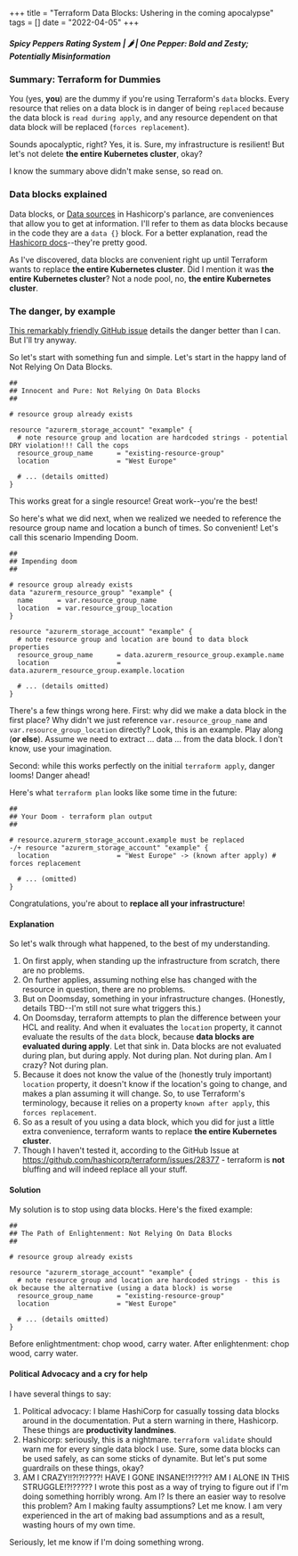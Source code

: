 +++
title = "Terraform Data Blocks: Ushering in the coming apocalypse"
tags = []
date = "2022-04-05"
+++

##### Spicy Peppers Rating System | 🌶 | One Pepper: Bold and Zesty; Potentially Misinformation

### Summary: Terraform for Dummies

You (yes, **you**) are the dummy if you're using Terraform's `data` blocks. Every resource that relies on a data block is in danger of being `replaced` because the data block is `read during apply`, and any resource dependent on that data block will be replaced (`forces replacement`).

Sounds apocalyptic, right? Yes, it is. Sure, my infrastructure is resilient! But let's not delete **the entire Kubernetes cluster**, okay?

I know the summary above didn't make sense, so read on.

### Data blocks explained

Data blocks, or [Data sources](https://www.terraform.io/language/data-sources) in Hashicorp's parlance, are conveniences that allow you to get at information. I'll refer to them as data blocks because in the code they are a `data {}` block. For a better explanation, read the [Hashicorp docs](https://www.terraform.io/language/data-sources)--they're pretty good.

As I've discovered, data blocks are convenient right up until Terraform wants to replace **the entire Kubernetes cluster**. Did I mention it was **the entire Kubernetes cluster**? Not a node pool, no, **the entire Kubernetes cluster**.

### The danger, by example

[This remarkably friendly GitHub issue](https://github.com/hashicorp/terraform/issues/28377) details the danger better than I can. But I'll try anyway.

So let's start with something fun and simple. Let's start in the happy land of Not Relying On Data Blocks.

```hcl
##
## Innocent and Pure: Not Relying On Data Blocks
##

# resource group already exists

resource "azurerm_storage_account" "example" {
  # note resource group and location are hardcoded strings - potential DRY violation!!! Call the cops
  resource_group_name      = "existing-resource-group"
  location                 = "West Europe"

  # ... (details omitted)
}
```

This works great for a single resource! Great work--you're the best!

So here's what we did next, when we realized we needed to reference the resource group name and location a bunch of times. So convenient! Let's call this scenario Impending Doom.

```hcl
##
## Impending doom
##

# resource group already exists
data "azurerm_resource_group" "example" {
  name      = var.resource_group_name
  location  = var.resource_group_location
}

resource "azurerm_storage_account" "example" {
  # note resource group and location are bound to data block properties
  resource_group_name      = data.azurerm_resource_group.example.name
  location                 = data.azurerm_resource_group.example.location

  # ... (details omitted)
}
```

There's a few things wrong here. First: why did we make a data block in the first place? Why didn't we just reference `var.resource_group_name` and `var.resource_group_location` directly? Look, this is an example. Play along (**or else**). Assume we need to extract ... data ... from the data block. I don't know, use your imagination.

Second: while this works perfectly on the initial `terraform apply`, danger looms! Danger ahead!

Here's what `terraform plan` looks like some time in the future:

```hcl
##
## Your Doom - terraform plan output
##

# resource.azurerm_storage_account.example must be replaced
-/+ resource "azurerm_storage_account" "example" {
  location                 = "West Europe" -> (known after apply) # forces replacement

  # ... (omitted)
}
```

Congratulations, you're about to **replace all your infrastructure**!

#### Explanation

So let's walk through what happened, to the best of my understanding.

1. On first apply, when standing up the infrastructure from scratch, there are no problems.
1. On further applies, assuming nothing else has changed with the resource in question, there are no problems.
1. But on Doomsday, something in your infrastructure changes. (Honestly, details TBD--I'm still not sure what triggers this.)
1. On Doomsday, terraform attempts to plan the difference between your HCL and reality. And when it evaluates the `location` property, it cannot evaluate the results of the `data` block, because **data blocks are evaluated during apply**. Let that sink in. Data blocks are not evaluated during plan, but during apply. Not during plan. Not during plan. Am I crazy? Not during plan.
1. Because it does not know the value of the (honestly truly important) `location` property, it doesn't know if the location's going to change, and makes a plan assuming it will change. So, to use Terraform's terminology, because it relies on a property `known after apply`, this `forces replacement`.
1. So as a result of you using a data block, which you did for just a little extra convenience, terraform wants to replace **the entire Kubernetes cluster**.
1. Though I haven't tested it, according to the GitHub Issue at https://github.com/hashicorp/terraform/issues/28377 - terraform is **not** bluffing and will indeed replace all your stuff.

#### Solution

My solution is to stop using data blocks. Here's the fixed example:

```hcl
##
## The Path of Enlightenment: Not Relying On Data Blocks
##

# resource group already exists

resource "azurerm_storage_account" "example" {
  # note resource group and location are hardcoded strings - this is ok because the alternative (using a data block) is worse
  resource_group_name      = "existing-resource-group"
  location                 = "West Europe"

  # ... (details omitted)
}
```

Before enlightmentment: chop wood, carry water. After enlightenment: chop wood, carry water.

#### Political Advocacy and a cry for help

I have several things to say:

1. Political advocacy: I blame HashiCorp for casually tossing data blocks around in the documentation. Put a stern warning in there, Hashicorp. These things are **productivity landmines**.
1. Hashicorp: seriously, this is a nightmare. `terraform validate` should warn me for every single data block I use. Sure, some data blocks can be used safely, as can some sticks of dynamite. But let's put some guardrails on these things, okay?
1. AM I CRAZY!!?!?!????! HAVE I GONE INSANE!?!???!? AM I ALONE IN THIS STRUGGLE!?!????? I wrote this post as a way of trying to figure out if I'm doing something horribly wrong. Am I? Is there an easier way to resolve this problem? Am I making faulty assumptions? Let me know. I am very experienced in the art of making bad assumptions and as a result, wasting hours of my own time.

Seriously, let me know if I'm doing something wrong.
